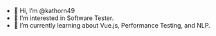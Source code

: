 - 👋 Hi, I’m @kathorn49
- 👀 I’m interested in Software Tester.
- 🌱 I’m currently learning about Vue.js, Performance Testing, and NLP.
